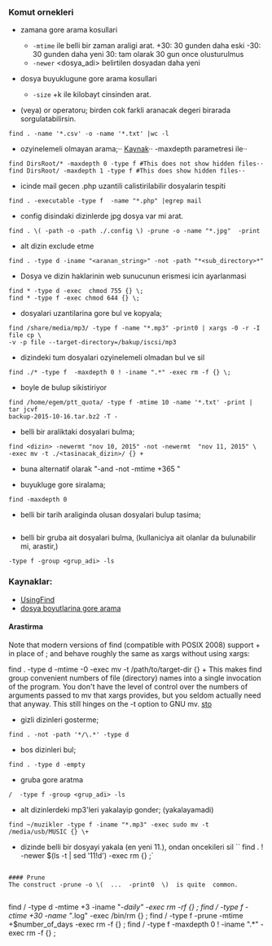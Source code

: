 ### Komut ornekleri 

* zamana gore arama kosullari
    - `-mtime` ile belli bir zaman araligi arat.
        +30: 30 gunden daha eski
        -30: 30 gunden daha yeni
        30: tam olarak 30 gun once olusturulmus
    - `-newer` <dosya_adi> belirtilen dosyadan daha yeni

* dosya buyuklugune gore arama kosullari
    - `-size` +<buyukluk>k ile kilobayt cinsinden arat.

* (veya) or operatoru; birden cok farkli aranacak degeri birarada
  sorgulatabilirsin.

```
find . -name '*.csv' -o -name '*.txt' |wc -l
```

* ozyinelemeli olmayan arama;··
[Kaynak](http://stackoverflow.com/questions/3925337/find-without-recursion)··
-maxdepth parametresi ile··
```
find DirsRoot/* -maxdepth 0 -type f #This does not show hidden files··
find DirsRoot/ -maxdepth 1 -type f #This does show hidden files··
```

* icinde mail gecen .php uzantili calistirilabilir dosyalarin tespiti   
```
find . -executable -type f  -name "*.php" |egrep mail
```

* config disindaki dizinlerde jpg dosya var mi arat.
```
find . \( -path -o -path ./.config \) -prune -o -name "*.jpg"  -print
```

* alt dizin exclude etme
```
find . -type d -iname "<aranan_string>" -not -path "*<sub_directory>*"
```

* Dosya ve dizin haklarinin web sunucunun erismesi icin ayarlanmasi
```
find * -type d -exec  chmod 755 {} \;
find * -type f -exec chmod 644 {} \;
```
* dosyalari uzantilarina gore bul ve kopyala;
```
find /share/media/mp3/ -type f -name "*.mp3" -print0 | xargs -0 -r -I file cp \
-v -p file --target-directory=/bakup/iscsi/mp3
```
* dizindeki tum dosyalari ozyinelemeli olmadan bul ve sil
```
find ./* -type f  -maxdepth 0 ! -iname ".*" -exec rm -f {} \;
```
* boyle de bulup sikistiriyor
```
find /home/egem/ptt_quota/ -type f -mtime 10 -name '*.txt' -print | tar jcvf
backup-2015-10-16.tar.bz2 -T -
```
* belli bir araliktaki dosyalari bulma;
```
find <dizin> -newermt "nov 10, 2015" -not -newermt  "nov 11, 2015" \
-exec mv -t ./<tasinacak_dizin>/ {} +
```
* buna alternatif olarak "-and -not -mtime +365 "

* buyukluge gore siralama;
```
find -maxdepth 0 
```

* belli bir tarih araliginda olusan dosyalari bulup tasima;
```
```

* belli bir gruba ait dosyalari bulma, (kullaniciya ait olanlar da bulunabilir mi, arastir,)
```
-type f -group <grup_adi> -ls
```

### Kaynaklar:

* [UsingFind](http://mywiki.wooledge.org/UsingFind)
* [dosya boyutlarina gore arama](http://linuxconfig.org/how-to-use-find-command-to-search-for-files-based-on-file-size)


#### Arastirma
Note that modern versions of find (compatible with POSIX 2008) support + in place of ; and behave roughly the same as xargs without using xargs:

find . -type d -mtime -0 -exec mv -t /path/to/target-dir {} \+
This makes find group convenient numbers of file (directory) names into a single invocation of the program. You don't have the level of control over the numbers of arguments passed to mv that xargs provides, but you seldom actually need that anyway. This still hinges on the -t option to GNU mv.
[sto](http://stackoverflow.com/questions/13899746/use-xargs-to-mv-the-find-directory-into-another-directory)

* gizli dizinleri gosterme;
```
find . -not -path '*/\.*' -type d
```

* bos dizinleri bul;
```
find . -type d -empty
```

* gruba gore aratma
```
/  -type f -group <grup_adi> -ls   
```

* alt dizinlerdeki mp3'leri yakalayip gonder; (yakalayamadi)
```
find ~/muzikler -type f -iname "*.mp3" -exec sudo mv -t /media/usb/MUSIC {} \+ 
```
* dizinde belli bir dosyayi yakala (en yeni 11.), ondan oncekileri sil
``
find .  ! -newer $(ls -t | sed '11!d') -exec rm {} \;`
```

#### Prune
The construct -prune -o \(  ...  -print0  \)  is quite  common.


```
find / -type d -mtime +3 -iname "*-daily" -exec rm -rf {} \;
find / -type f -ctime +30 -name "*.log" -exec /bin/rm {} \;
find / -type f -prune -mtime +$number_of_days -exec rm -f {} \;
find / -type f -maxdepth 0 ! -iname ".*" -exec rm -f {} \;
```
